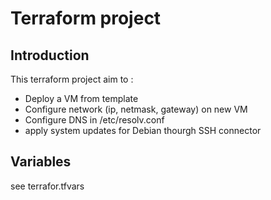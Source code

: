 # Terraform project


## Introduction

This terraform project aim to :
* Deploy a VM from template
* Configure network (ip, netmask, gateway) on new VM
* Configure DNS in /etc/resolv.conf
* apply system updates for Debian thourgh SSH connector

## Variables
see terrafor.tfvars